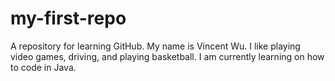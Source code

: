 # my-first-repo
A repository for learning GitHub.
My name is Vincent Wu. I like playing video games, driving, and playing basketball. I am currently learning on how to code in Java.

